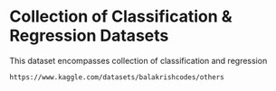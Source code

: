 # Collection of Classification & Regression Datasets
This dataset encompasses collection of classification and regression

    https://www.kaggle.com/datasets/balakrishcodes/others
